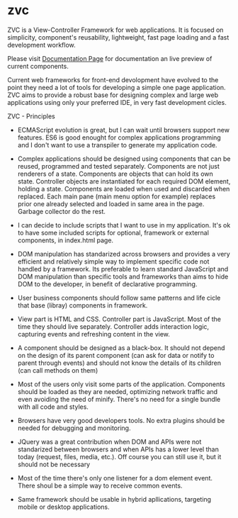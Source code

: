 # zvc
ZVC is a View-Controller Framework for web applications. It is focused on simplicity, component's reusability, lightweight, fast page loading and a fast development workflow.

Please visit <a href="https://otrojota.github.io/zvc/">Documentation Page</a> for documentation an live preview of current components.

Current web frameworks for front-end devolopment have evolved to the point they need a lot of tools for developing a simple one page application. ZVC aims to provide a robust base for designing complex and large web applications using only your preferred IDE, in very fast development cicles.

ZVC - Principles
* ECMAScript evolution is great, but I can wait until browsers support new features. ES6 is good enought for complex applications programming and I don't want to use a transpiler to generate my application code.

* Complex applications should be designed using components that can be reused, programmed and tested separately.
Components are not just renderers of a state. Components are objects that can hold its own state. Controller objects are instantiated for each required DOM element, holding a state. Components are loaded when used and discarded when replaced. Each main pane (main menu option for example) replaces prior one already selected and loaded in same area in the page. Garbage collector do the rest.

* I can decide to include scripts that I want to use in my application. It's ok to have some included scripts for optional, framework or external components, in index.html page.

* DOM manipulation has standarized across browsers and provides a very efficient and relatively simple way to implement specific code not handled by a framework. Its preferable to learn standard JavaScript and DOM manipulation than specific tools and frameworks than aims to hide DOM to the developer, in benefit of declarative programming.

* User business components should follow same patterns and life cicle that base (libray) components in framework.

* View part is HTML and CSS. Controller part is JavaScript. Most of the time they should live separately. Controller adds interaction logic, capturing events and refreshing content in the view.

* A component should be designed as a black-box. It should not depend on the design of its parent component (can ask for data or notify to parent through events) and should not know the details of its children (can call methods on them)

* Most of the users only visit some parts of the application. Components should be loaded as they are needed, optimizing network traffic and even avoiding the need of minify. There's no need for a single bundle with all code and styles.

* Browsers have very good developers tools. No extra plugins should be needed for debugging and monitoring.

* JQuery was a great contribution when DOM and APIs were not standarized between browsers and when APIs has a lower level than today (request, files, media, etc.). Off course you can still use it, but it should not be necessary

* Most of the time there's only one listener for a dom element event. There shoul be a simple way to receive common events.

* Same framework should be usable in hybrid apllications, targeting mobile or desktop applications.
